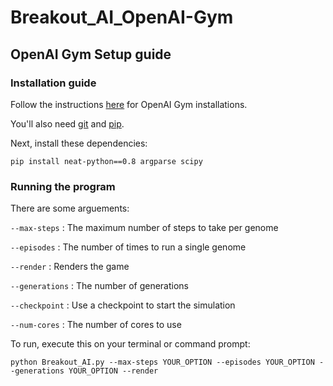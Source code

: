 # Breakout_AI_OpenAI-Gym

## OpenAI Gym Setup guide

### Installation guide
Follow the instructions [here](https://gym.openai.com/docs/) for OpenAI Gym installations.

You'll also need [git](https://git-scm.com/book/en/v2/Getting-Started-Installing-Git) and [pip](https://pip.pypa.io/en/stable/installing).

Next, install these dependencies:
```shell
pip install neat-python==0.8 argparse scipy
```
### Running the program
There are some arguements:

`--max-steps` : The maximum number of steps to take per genome

`--episodes` : The number of times to run a single genome

`--render` : Renders the game

`--generations` : The number of generations

`--checkpoint` : Use a checkpoint to start the simulation

`--num-cores` : The number of cores to use

To run, execute this on your terminal or command prompt:

```shell
python Breakout_AI.py --max-steps YOUR_OPTION --episodes YOUR_OPTION --generations YOUR_OPTION --render
```
